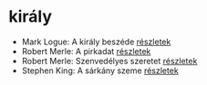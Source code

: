# király

- Mark Logue: A király beszéde [részletek](../_details/Mark%20Logue.md#id_298)
- Robert Merle: A pirkadat [részletek](../_details/Robert%20Merle.md#id_324)
- Robert Merle: Szenvedélyes szeretet [részletek](../_details/Robert%20Merle.md#id_338)
- Stephen King: A sárkány szeme [részletek](../_details/Stephen%20King.md#id_547)